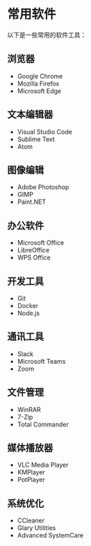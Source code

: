 # 常用软件

以下是一些常用的软件工具：

## 浏览器
- Google Chrome
- Mozilla Firefox
- Microsoft Edge

## 文本编辑器
- Visual Studio Code
- Sublime Text
- Atom

## 图像编辑
- Adobe Photoshop
- GIMP
- Paint.NET

## 办公软件
- Microsoft Office
- LibreOffice
- WPS Office

## 开发工具
- Git
- Docker
- Node.js

## 通讯工具
- Slack
- Microsoft Teams
- Zoom

## 文件管理
- WinRAR
- 7-Zip
- Total Commander

## 媒体播放器
- VLC Media Player
- KMPlayer
- PotPlayer

## 系统优化
- CCleaner
- Glary Utilities
- Advanced SystemCare